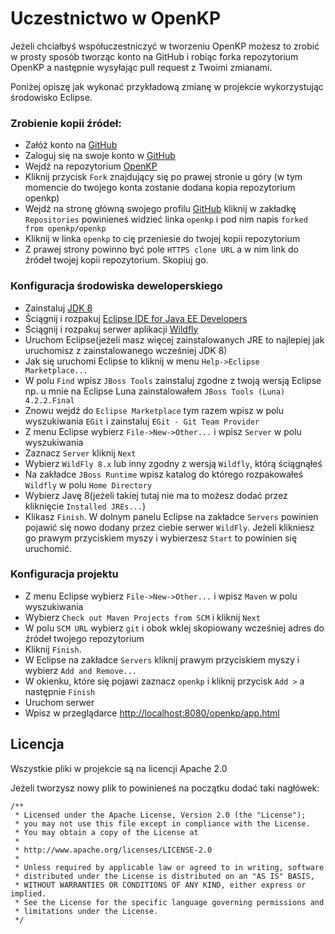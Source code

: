 # Uczestnictwo w OpenKP

Jeżeli chciałbyś współuczestniczyć w tworzeniu OpenKP możesz to zrobić w prosty sposób tworząc konto na GitHub i robiąc forka repozytorium OpenKP a następnie wysyłając pull request z Twoimi zmianami.

Poniżej opiszę jak wykonać przykładową zmianę w projekcie wykorzystując środowisko Eclipse.

### Zrobienie kopii źródeł:
* Załóż konto na [GitHub](https://github.com/)
* Zaloguj się na swoje konto w [GitHub](https://github.com/)
* Wejdź na repozytorium [OpenKP](https://github.com/openkp/openkp) 
* Kliknij przycisk `Fork` znajdujący się po prawej stronie u góry (w tym momencie do twojego konta zostanie dodana kopia repozytorium openkp)
* Wejdź na stronę główną swojego profilu [GitHub](https://github.com/) kliknij w zakładkę `Repositories` powinieneś widzieć linka `openkp` i pod nim napis `forked from openkp/openkp`
* Kliknij w linka `openkp` to cię przeniesie do twojej kopii repozytorium
* Z prawej strony powinno być pole `HTTPS clone URL` a w nim link do źródeł twojej kopii repozytorium. Skopiuj go.

### Konfiguracja środowiska deweloperskiego
* Zainstaluj [JDK 8](http://www.oracle.com/technetwork/java/javase/downloads/index.html)
* Ściągnij i rozpakuj [Eclipse IDE for Java EE Developers](https://www.eclipse.org/downloads/)
* Ściągnij i rozpakuj serwer aplikacji [Wildfly](http://wildfly.org/downloads/)
* Uruchom Eclipse(jeżeli masz więcej zainstalowanych JRE to najlepiej jak uruchomisz z zainstalowanego wcześniej JDK 8)
* Jak się uruchomi Eclipse to kliknij w menu `Help->Eclipse Marketplace...`
* W polu `Find` wpisz `JBoss Tools` zainstaluj zgodne z twoją wersją Eclipse np. u mnie na Eclipse Luna zainstalowałem `JBoss Tools (Luna) 4.2.2.Final`
* Znowu wejdź do `Eclipse Marketplace` tym razem wpisz w polu wyszukiwania `EGit` i zainstaluj `EGit - Git Team Provider`
* Z menu Eclipse wybierz `File->New->Other...` i wpisz `Server` w polu wyszukiwania
* Zaznacz `Server` kliknij `Next`
* Wybierz `WildFly 8.x` lub inny zgodny z wersją `Wildfly`, którą ściągnąłeś
* Na zakładce `JBoss Runtime` wpisz katalog do którego rozpakowałeś `Wildfly` w polu `Home Directory` 
* Wybierz Javę 8(jeżeli takiej tutaj nie ma to możesz dodać przez kliknięcie `Installed JREs...`)
* Klikasz `Finish`. W dolnym panelu Eclipse na zakładce `Servers` powinien pojawić się nowo dodany przez ciebie serwer `WildFly`. Jeżeli klikniesz go prawym przyciskiem myszy i wybierzesz `Start` to powinien się uruchomić.

### Konfiguracja projektu
* Z menu Eclipse wybierz `File->New->Other...` i wpisz `Maven` w polu wyszukiwania
* Wybierz `Check out Maven Projects from SCM` i kliknij `Next`
* W polu `SCM URL` wybierz `git` i obok wklej skopiowany wcześniej adres do źródeł twojego repozytorium
* Kliknij `Finish`. 
* W Eclipse na zakładce `Servers` kliknij prawym przyciskiem myszy i wybierz `Add and Remove...`
* W okienku, które się pojawi zaznacz `openkp` i kliknij przycisk `Add >` a następnie `Finish`
* Uruchom serwer
* Wpisz w przeglądarce [http://localhost:8080/openkp/app.html](http://localhost:8080/openkp/app.html) 



 

## Licencja

Wszystkie pliki w projekcie są na licencji Apache 2.0

Jeżeli tworzysz nowy plik to powinieneś na początku dodać taki nagłówek:

```
/**
 * Licensed under the Apache License, Version 2.0 (the "License");
 * you may not use this file except in compliance with the License.
 * You may obtain a copy of the License at
 * 
 * http://www.apache.org/licenses/LICENSE-2.0
 * 
 * Unless required by applicable law or agreed to in writing, software
 * distributed under the License is distributed on an "AS IS" BASIS,
 * WITHOUT WARRANTIES OR CONDITIONS OF ANY KIND, either express or implied.
 * See the License for the specific language governing permissions and
 * limitations under the License.
 */
```
